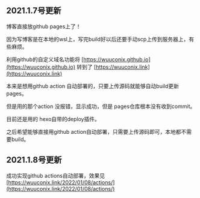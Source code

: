 ## 2021.1.7号更新

博客直接放github pages上了！

因为写博客是在本地的wsl上，写完build好以后还要手动scp上传到服务器上，有些麻烦。

利用github的自定义域名功能将 [https://wuuconix.github.io](https://wuuconix.github.io) 转到了 [https://wuuconix.link](https://wuuconix.link)

本来是想用github action 自动部署的，只要上传源码就能够自动build更新pages。

但是用的那个action 没报错，显示成功，但是 pages仓库根本没有收到commit。

目前还是用的 hexo自带的deploy插件。

之后希望能够直接用github action自动部署，只需要上传源码即可，本地都不需要build。

## 2021.1.8号更新

成功实现github actions自动部署，效果见 [https://wuuconix.link/2022/01/08/actions/](https://wuuconix.link/2022/01/08/actions/)
